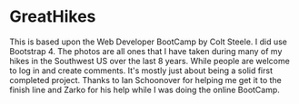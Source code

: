 # GreatHikes
This is based upon the Web Developer BootCamp by Colt Steele. I did use Bootstrap 4. The photos are all ones that I have taken during many of my hikes in the Southwest US over the last 8 years. While 
people are welcome to log in and create comments. It's mostly just about being a solid first completed project. Thanks to Ian Schoonover for helping me get it to the finish line 
and Zarko for his help while I was doing the online BootCamp.
